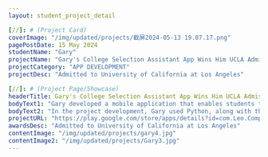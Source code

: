 ```yaml
---
layout: student_project_detail

[//]: # (Project Card)
coverImage: "/img/updated/projects/截屏2024-05-13 19.07.17.png"
pagePostDate: 15 May 2024
studentName: "Gary"
projectName: "Gary's College Selection Assistant App Wins Him UCLA Admission"
projectCategory: "APP DEVELOPMENT"
projectDesc: "Admitted to University of California at Los Angeles"

[//]: # (Project Page/Showcase)
headerTitle: Gary's College Selection Assistant App Wins Him UCLA Admission
bodyText1: "Gary developed a mobile application that enables students to deeply understand university life and academic environments through web scraping, machine learning, and frontend design. This project not only showcases the power of technology but also aids students in making more informed choices for their university education."
bodyText2: "In the project development, Gary used Python, along with the BeautifulSoup and Pandas libraries to crawl and organize web data. Faced with the complexities of data processing and information storage issues, he utilized machine learning technology to analyze sentiment tendencies and built the user interface with FlutterFlow."
projectURL: "https://play.google.com/store/apps/details?id=com.Leo.CompSmart"
awardsDesc: "Admitted to University of California at Los Angeles"
contentImage: "/img/updated/projects/gary4.jpg"
contentImage2: "/img/updated/projects/Gary3.jpg"
---
```

